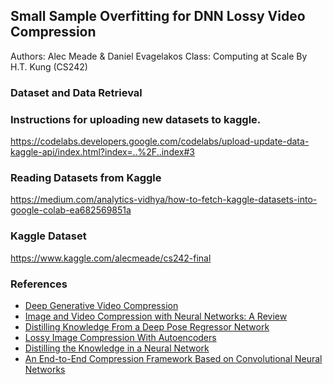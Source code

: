 ## Small Sample Overfitting for DNN Lossy Video Compression
Authors: Alec Meade & Daniel Evagelakos
Class: Computing at Scale By H.T. Kung (CS242)

### Dataset and Data Retrieval

### Instructions for uploading new datasets to kaggle.
https://codelabs.developers.google.com/codelabs/upload-update-data-kaggle-api/index.html?index=..%2F..index#3

### Reading Datasets from Kaggle
https://medium.com/analytics-vidhya/how-to-fetch-kaggle-datasets-into-google-colab-ea682569851a

### Kaggle Dataset
https://www.kaggle.com/alecmeade/cs242-final


### References
* [Deep Generative Video Compression](https://papers.nips.cc/paper/9127-deep-generative-video-compression.pdf)
* [Image and Video Compression with Neural Networks: A Review](https://arxiv.org/pdf/1904.03567.pdf)
* [Distilling Knowledge From a Deep Pose Regressor Network](http://www.cs.ox.ac.uk/files/11078/ICCV19_Distilling_Knowledge_From_a_Deep_Pose_Regressor_Network.pdf)
* [Lossy Image Compression With Autoencoders](https://arxiv.org/pdf/1703.00395v1.pdf)
* [Distilling the Knowledge in a Neural Network](https://arxiv.org/pdf/1503.02531.pdf)
* [An End-to-End Compression Framework Based on Convolutional Neural Networks](https://arxiv.org/pdf/1708.00838v1.pdf)
